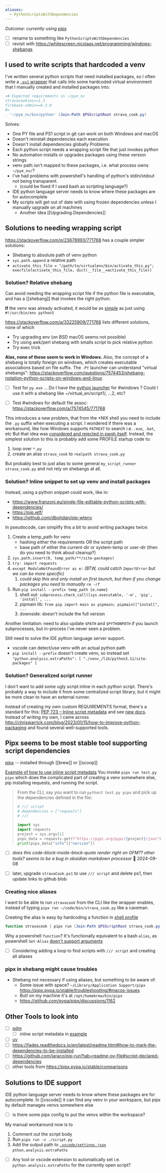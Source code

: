 ```yaml
---
aliases:
  - PythonScriptsWithDependencies
---
```

*Outcome: currently using [pipx](https://pipx.pypa.io/stable/)*
- [ ] rename to something like `PythonScriptsWithDependencies`
- [ ] revisit with https://whitescreen.nicolaas.net/programming/windows-shebangs
## I used to write scripts that hardcoded a venv

I've written several python scripts that need installed packages, so I often write a [`.ps1` wrapper](../stravaCook.ps1) that calls into some hardcoded virtual environment that I manually created and installed packages into:
```powershell
<# Expected requirements in ~/pye_nv
stravacookies==1.3
firebase-admin==6.3.0
#>
. '~/pye_nv/bin/python' (Join-Path $PSScriptRoot strava_cook.py)
```
Solves:
- One PY file and PS1 script in git can work on both Windows and macOS
- Doesn't reinstall dependencies each execution
- Doesn't install dependencies globally
Problems:
- Each python script needs a wrapping script file that just invokes python
- No automation installs or upgrades packages using these version strings
- venv path isn't mapped to these packages, i.e. what process owns `~/pye_nv/`?
- I've had problems with powershell's handling of python's stdin/stdout not being transparent.
	- (could be fixed if I used bash as scripting language?)
- IDE python language server needs to know where these packages are for autocomplete
- My scripts will get out of date with using frozen dependencies unless I manually upgrade on all machines
	- Another idea [[Upgrading.Dependencies]]

## Solutions to needing wrapping script
https://stackoverflow.com/q/23678993/771768 has a couple simpler solutions:
- Shebang to absolute path of venv python
- `sys.path.append` a relative path
- `activate_this_file = "/path/to/virtualenv/bin/activate_this.py"; execfile(activate_this_file, dict(__file__=activate_this_file))`

### Solution? Relative shebang
Can avoid needing the wrapping script file if the python file is executable, and has a [[shebang]] that invokes the right python.

**If** the venv was already activated, it would be as [simple](https://realpython.com/python-shebang/#how-can-you-define-a-portable-shebang) as just using `#!/usr/bin/env python3` 

https://stackoverflow.com/a/33225909/771768 lists different solutions, none of which 
- Try upgrading env (on BSD macOS seems not possible)
- Try using awk/perl shebang with smalls script to pick relative python
- Try exec trick

**Alas, none of these seem to work in Windows.**
Also, the concept of a shebang is totally foreign on windows, which creates executable associations based on file suffix. The `.PY` launcher can understand "virtual shebangs": https://stackoverflow.com/questions/7574453/shebang-notation-python-scripts-on-windows-and-linux
- [ ] Test for `py.exe` ... Do I have the [python launcher](https://docs.python.org/3/using/windows.html#python-launcher-for-windows) for #windows ? Could I use it with a shebang like ~/virtual_en/script1/, ...2, etc?
- [ ] Test #windows  for default file assoc: https://stackoverflow.com/a/7574545/771768 


This introduces a new problem, that from the \*NIX shell you need to include the `.py` suffix when executing a script. 
I wondered if there was a workaround, like how Windows supports `PATHEXT` to search i.e. `.exe`, `.bat`, etc
But that idea was [considered and rejected in pwsh itself]( https://github.com/PowerShell/PowerShell/issues/7755#issuecomment-461230875).
Instead, the simplest solution to this is probably add some PROFILE startup code to:
1. loop over `*.py` 
2. create an alias `strava_cook` to `realpath strava_cook.py` 

But probably best to just alias to some general `my_script_runner strava_cook.py` and not rely on shebangs at all. 

### Solution? Inline snippet to set up venv and install packages
Instead, using a python snippet could work, like in:
- https://www.franzoni.eu/single-file-editable-python-scripts-with-dependencies/
- https://pip.wtf/
- https://github.com/dbohdan/pip-wtenv

In pseudocode, can simplify this a bit to avoid writing packages twice:
1. Create a temp_path for venv
	- hashing either the requirements OR the script path
	- base path of either the current-dir or system-temp or user-dir (then do you need to think about cleanup?)
2. `sys.path.insert(0, temp_path/**/site-packages)`
3. `try: import requests`
4. `except ModuleNotFoundError as e:` *(BTW, could catch `ImportError` but we can be more specific)*
	1. *could skip this and only install on first launch, but then if you change packages you need to manually `rm -rf`* 
5. Run `pip install --prefix temp_path {e.name}`
	1. shell out: `subprocess.check_call([sys.executable, '-m', 'pip', 'install', ...`
	2. pipmain lib: `from pip import main as pipmain; pipmain(["install", ...`
	3. downside: doesn't include the full version

Another limitation: need to also update `$PATH` and `$PYTHONPATH` if you launch subprocesses, but in-process i've never seen a problem.

Still need to solve the IDE python language server support.
- vscode can detect/use venv with an actual python path
- `pip install --prefix` doesn't create venv, so instead set `"python.analysis.extraPaths": [ "./venv_/lib/python3.11/site-packages" ]`

### Solution? Generalized script runner
I don't want to add some ugly script inline in each python script. There's probably a way to include it from some centralized script library, but it might be more clean to have an external runner.

Instead of creating my own custom REQUIREMENTS format, there's a standard for this: [PEP 723 – Inline script metadata](https://peps.python.org/pep-0723/) and see [new docs](https://packaging.python.org/en/latest/specifications/inline-script-metadata/#inline-script-metadata).
Instead of writing my own, I came across http://chriswarrick.com/blog/2023/01/15/how-to-improve-python-packaging and found several well-supported tools.
## Pipx seems to be most stable tool supporting script dependencies
[pipx](https://pipx.pypa.io/stable/) -- installed through [[brew]] or [[scoop]]

[Example of how to use inline script metadata](https://pipx.pypa.io/stable/examples/#pipx-run-examples)
You invoke `pipx run test.py pipx` which  does the complicated part of creating a venv somewhere else, pip installing requests, and running the script. 

> From the CLI, say you want to run `python3 test.py pipx` and pick up the dependencies defined in the file:
> 
> ```python
> # /// script
> # dependencies = ["requests"]
> # ///
> 
> import sys
> import requests
> project = sys.argv[1]
> pipx_data = requests.get(f"https://pypi.org/pypi/{project}/json").json()
> print(pipx_data["info"]["version"])
> ```

- [ ] *does this code-block-inside-block-quote render right on GFM?? other tools? seems to be a bug in obsidian markdown processor* 🛫 2024-09-08 

- [ ] later, upgrade `stravaCook.ps1` to use `/// script` and delete ps1, then update links to github blob
### Creating nice aliases
I want to be able to run `stravacook` from the CLI like the wrapper enables, instead of typing `pipx run ~/code/bin/strava_cook.py` like a caveman.

Creating the alias is easy by hardcoding a function in [shell profile](../Microsoft.PowerShell_profile.ps1)
```powershell
function stravacook { pipx run (Join-Path $PSScriptRoot strava_cook.py) @args }
```
Why a powershell `function`? It's functionally equivalent to a bash `alias`, as powershell `Set-Alias` [doen't support arguments](https://stackoverflow.com/a/4167071/771768)

- [ ] Considering adding a loop to find scripts with `/// script` and creating all aliases

### pipx in shebang might cause troubles
- Shebang not necessary if using aliases, but something to be aware of:
	- Some issue with space? `~/Library/Application Support/pipx` https://pipx.pypa.io/stable/troubleshooting/#macos-issues
	- But! on my machine it's at `/opt/homebrew/bin/pipx`
	- https://github.com/pypa/pipx/discussions/1162

## Other Tools to look into
- [ ] [pdm](https://pdm-project.org/en/latest/)
	- [ ]  inline script metadata in [example](https://pdm-project.org/en/latest/usage/scripts/#single-file-scripts)
- [ ] [uv](https://docs.astral.sh/uv/)
- [ ] https://fades.readthedocs.io/en/latest/readme.html#how-to-mark-the-dependencies-to-be-installed
- [ ] https://github.com/jaraco/pip-run?tab=readme-ov-file#script-declared-dependencies
- [ ] other tools from https://pipx.pypa.io/stable/comparisons

## Solutions to IDE support
IDE python language server needs to know where these packages are for autocomplete.
In [[vscode]] it can find any venv in your workspace, but pipx by default manages venvs somewhere else
- [ ] is there some pipx config to put the venvs within the workspace?

My manual workaround now is to 
1. Comment out the script body
2. Run `pipx run -v ./script.py`
3. Add the output path to [`.vscode/settings.json`](../.vscode/settings.json) `pthon.analysis.extraPaths`

- [ ] Any tool or vscode extension to automatically set i.e. `python.analysis.extraPaths` for the currently open script?
